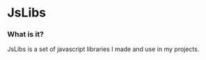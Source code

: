 # JsLibs 
 
### What is it? 
JsLibs is a set of javascript libraries I made and use in my projects. 
